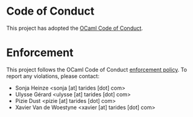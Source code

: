 # Code of Conduct

This project has adopted the [OCaml Code of Conduct](https://github.com/ocaml/code-of-conduct/blob/main/CODE_OF_CONDUCT.md).

# Enforcement

This project follows the OCaml Code of Conduct
[enforcement policy](https://github.com/ocaml/code-of-conduct/blob/main/CODE_OF_CONDUCT.md#enforcement).
To report any violations, please contact:

- Sonja Heinze <sonja [at] tarides [dot] com>
- Ulysse Gérard <ulysse [at] tarides [dot] com>
- Pizie Dust <pizie [at] tarides [dot] com>
- Xavier Van de Woestyne <xavier [at] tarides [dot] com>
